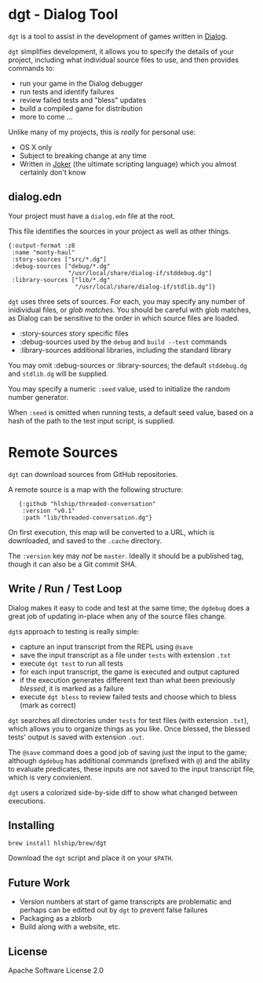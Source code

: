 # dgt - Dialog Tool

`dgt` is a tool to assist in the development of games
written in [Dialog](https://linusakesson.net/dialog/index.php).

`dgt` simplifies development, it allows you to specify the details of your project,
including what individual source files to use, and then provides commands to:

- run your game in the Dialog debugger
- run tests and identify failures
- review failed tests and "bless" updates
- build a compiled game for distribution
- more to come ...

Unlike many of my projects, this is _really_ for personal use:

- OS X only
- Subject to breaking change at any time
- Written in [Joker](https://github.com/candid82/joker) (the ultimate scripting language) which you almost certainly don't know

## dialog.edn

Your project must have a `dialog.edn` file at the root.

This file identifies the sources in your project as well
as other things.

```
{:output-format :z8
 :name "monty-haul"
 :story-sources ["src/*.dg"]
 :debug-sources ["debug/*.dg"
                 "/usr/local/share/dialog-if/stddebug.dg"]
 :library-sources ["lib/*.dg"
                   "/usr/local/share/dialog-if/stdlib.dg"]}
```                   

`dgt` uses three sets of sources.
For each, you may specify any number of inidividual files, or _glob matches_.
You should be careful with glob matches, as Dialog can be sensitive to the order in which
source files are loaded.

* :story-sources story specific files
* :debug-sources used by the `debug` and `build --test` commands
* :library-sources additional libraries, including the standard library

You may omit :debug-sources or :library-sources; the default `stddebug.dg` and `stdlib.dg` will be
supplied.

You may specify a numeric `:seed` value, used to initialize the random number
generator.

When `:seed` is omitted when running tests, a default seed value, based on a hash
of the path to the test input script, is supplied.

# Remote Sources

`dgt` can download sources from GitHub repositories.

A remote source is a map with the following structure:

```
   {:github "hlship/threaded-conversation"
    :version "v0.1"
    :path "lib/threaded-conversation.dg"}
```

On first execution, this map will be converted to a URL, which is downloaded, and saved to 
the `.cache` directory.

The `:version` key may *not* be `master`.
Ideally it should be a published tag, though it can also
be a Git commit SHA.

## Write / Run / Test Loop

Dialog makes it easy to code and test at the same time; the
`dgdebug` does a great job of updating in-place
when any of the source files change.

`dgt`s approach to testing is really simple:

- capture an input transcript from the REPL using `@save`
- save the input transcript as a file under `tests` with extension `.txt`
- execute `dgt test` to run all tests
- for each input transcript, the game is executed and output captured
- if the execution generates different text than what been previously _blessed_, it is marked as a failure
- execute `dgt bless` to review failed tests and choose which to bless (mark as correct)

`dgt` searches all directories under `tests` for test files (with
extension `.txt`), which allows you to organize things as you like.
Once blessed, the blessed tests' output is saved with extension `.out`.

The `@save` command does a good job of saving just the input
to the game; although `dgdebug` has additional commands (prefixed
with `@`) and the ability to evaluate predicates, these
inputs are *not* saved to the input transcript file, which is
very convienient.

`dgt` users a colorized side-by-side diff to show what changed
between executions.

## Installing

```
brew install hlship/brew/dgt
```

Download the `dgt` script and place it on your `$PATH`.

## Future Work

- Version numbers at start of game transcripts are problematic
  and perhaps can be editted out by `dgt` to prevent false
  failures
- Packaging as a zblorb
- Build along with a website, etc.

## License

Apache Software License 2.0
